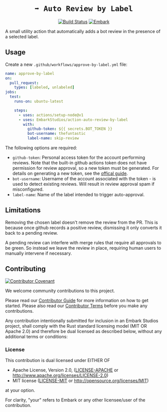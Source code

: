 <!-- Allow this file to not have a first line heading -->
<!-- markdownlint-disable-file MD041 no-emphasis-as-heading -->

<!-- inline html -->
<!-- markdownlint-disable-file MD033 -->

<div align="center">

# `➡️ Auto Review by Label`

<!--- FIXME: Update crate, repo and CI workflow names here! Remove any that are not relevant --->
[![Build Status](https://github.com/EmbarkStudios/action-auto-review-by-label/workflows/test/badge.svg)](https://github.com/EmbarkStudios/action-auto-review-by-label/actions?workflow=test)
[![Embark](https://img.shields.io/badge/embark-open%20source-blueviolet.svg)](https://embark.dev)
</div>

A small utility action that automatically adds a bot review in the presence of a selected label.

## Usage

Create a new `.github/workflows/approve-by-label.yml` file:

```yaml
name: approve-by-label
on:
  pull_request:
    types: [labeled, unlabeled]
jobs:
  test:
    runs-on: ubuntu-latest

    steps:
      - uses: actions/setup-node@v1
      - uses: EmbarkStudios/action-auto-review-by-label
        with:
          github-token: ${{ secrets.BOT_TOKEN }}
          bot-username: thefuntastic
          label-name: skip-review
```

The following options are required:

- `github-token`: Personal access token for the account performing reviews. Note that the built-in github actions token does not have permission for review approval, so a new token must be generated. For details on generating a new token, see the [offical guide](https://docs.github.com/en/authentication/keeping-your-account-and-data-secure/creating-a-personal-access-token).
- `bot-username`: Username of the account associated with the token - is used to detect existing reviews. Will result in review approval spam if misconfigured.
- `label-name`: Name of the label intended to trigger auto-approval.

## Limitations

Removing the chosen label doesn't remove the review from the PR. This is because once github records a positive review, dismissing it only converts it back to a pending review.

A pending review can interfere with merge rules that require all approvals to be green. So instead we leave the review in place, requiring human users to manually intervene if necessary. 

## Contributing

[![Contributor Covenant](https://img.shields.io/badge/contributor%20covenant-v1.4-ff69b4.svg)](CODE_OF_CONDUCT.md)

We welcome community contributions to this project.

Please read our [Contributor Guide](CONTRIBUTING.md) for more information on how to get started.
Please also read our [Contributor Terms](CONTRIBUTING.md#contributor-terms) before you make any contributions.

Any contribution intentionally submitted for inclusion in an Embark Studios project, shall comply with the Rust standard licensing model (MIT OR Apache 2.0) and therefore be dual licensed as described below, without any additional terms or conditions:

### License

This contribution is dual licensed under EITHER OF

- Apache License, Version 2.0, ([LICENSE-APACHE](LICENSE-APACHE) or <http://www.apache.org/licenses/LICENSE-2.0>)
- MIT license ([LICENSE-MIT](LICENSE-MIT) or <http://opensource.org/licenses/MIT>)

at your option.

For clarity, "your" refers to Embark or any other licensee/user of the contribution.
